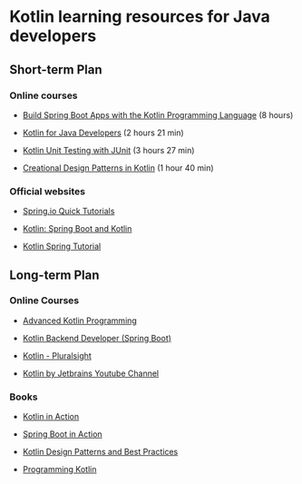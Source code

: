 # Kotlin learning resources for Java developers

 ## Short-term Plan

 ### Online courses

  - [Build Spring Boot Apps with the Kotlin Programming Language](https://www.udemy.com/course/build-spring-boot-apps-with-the-kotlin-programming-language) (8 hours) 

- [Kotlin for Java Developers](https://www.pluralsight.com/courses/kotlin-java-developers) (2 hours 21 min)

- [Kotlin Unit Testing with JUnit](https://www.pluralsight.com/courses/kotlin-unit-testing-junit) (3 hours 27 min)

- [Creational Design Patterns in Kotlin](https://www.pluralsight.com/courses/kotlin-creational-design-patterns) (1 hour 40 min)

 ### Official websites 

- [Spring.io Quick Tutorials](https://spring.io/guides/tutorials/spring-boot-kotlin)

- [Kotlin: Spring Boot and Kotlin](https://kotlinlang.org/docs/jvm-get-started-spring-boot.html)

- [Kotlin Spring Tutorial](https://www.baeldung.com/kotlin/spring-series)

## Long-term Plan

### Online Courses

- [Advanced Kotlin Programming](https://www.oreilly.com/library/view/advanced-kotlin-programming/9781491964149/)

- [Kotlin Backend Developer (Spring Boot)](https://hyperskill.org/courses/37-kotlin-backend-developer-spring-boot)

- [Kotlin - Pluralsight](https://www.pluralsight.com/paths/kotlin-1)
- [Kotlin by Jetbrains Youtube Channel](https://www.youtube.com/@Kotlin)

### Books

- [Kotlin in Action](https://www.bol.com/nl/nl/p/in-action-kotlin-in-action-second-edition/9300000172699474)

- [Spring Boot in Action](https://www.bol.com/nl/nl/p/spring-boot-in-action/9200000042990741/)

- [Kotlin Design Patterns and Best Practices](https://www.amazon.nl/-/en/Alexey-Soshin-dp-1805127764/dp/1805127764/)

- [Programming Kotlin](https://www.amazon.com/Programming-Kotlin-Expressive-Performant-Applications/dp/1680506358)



 
